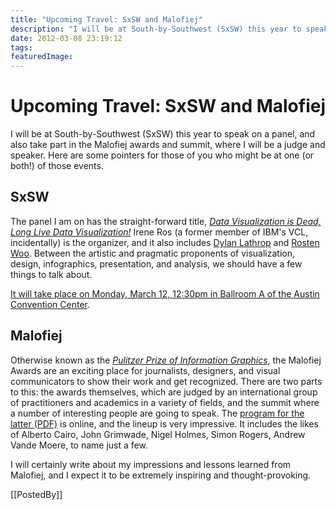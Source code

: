 ```yaml
---
title: "Upcoming Travel: SxSW and Malofiej"
description: "I will be at South-by-Southwest (SxSW) this year to speak on a panel, and also take part in the Malofiej awards and summit, where I will be a judge and speaker. Here are some pointers for those of you who might be at one (or both!) of those events."
date: 2012-03-08 23:19:12
tags: 
featuredImage: 
---
```


# Upcoming Travel: SxSW and Malofiej

I will be at South-by-Southwest (SxSW) this year to speak on a panel, and also take part in the Malofiej awards and summit, where I will be a judge and speaker. Here are some pointers for those of you who might be at one (or both!) of those events.

## SxSW

The panel I am on has the straight-forward title, <em><a href="http://longlivedatavis.com/">Data Visualization is Dead, Long Live Data Visualization!</a></em> Irene Ros (a former member of IBM's VCL, incidentally) is the organizer, and it also includes <a href="http://unequal-design.com/">Dylan Lathrop</a> and <a href="http://wehavenoart.net/">Rosten Woo</a>. Between the artistic and pragmatic proponents of visualization, design, infographics, presentation, and analysis, we should have a few things to talk about.

<a href="http://schedule.sxsw.com/2012/events/event_IAP11637">It will take place on Monday, March 12, 12:30pm in Ballroom A of the Austin Convention Center</a>.

## Malofiej

Otherwise known as the <em><a href="http://www.malofiej20.com/">Pulitzer Prize of Information Graphics</a></em>, the Malofiej Awards are an exciting place for journalists, designers, and visual communicators to show their work and get recognized. There are two parts to this: the awards themselves, which are judged by an international group of practitioners and academics in a variety of fields, and the summit where a number of interesting people are going to speak. The <a href="http://www.malofiej20.com/wp-content/uploads/2012/02/malofiej20_programa_ONLINE.pdf">program for the latter (PDF)</a> is online, and the lineup is very impressive. It includes the likes of Alberto Cairo, John Grimwade, Nigel Holmes, Simon Rogers, Andrew Vande Moere, to name just a few.

I will certainly write about my impressions and lessons learned from Malofiej, and I expect it to be extremely inspiring and thought-provoking.

[[PostedBy]]

